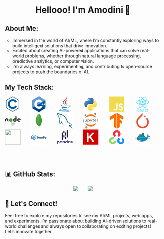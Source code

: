 <h1 align="center">Hellooo! I'm Amodini 👋</h1>

<h2> About Me:</h2>
<ul type="circle">
  <li>Immersed in the world of AI/ML, where I’m constantly exploring ways to build intelligent solutions that drive innovation. </li>
  <li>Excited about creating AI-powered applications that can solve real-world problems, whether through natural language processing, predictive analytics, or computer vision. </li>
  <li>I'm always learning, experimenting, and contributing to open-source projects to push the boundaries of AI. </li>
</ul>

<h2> My Tech Stack:</h2>

<img height="50px" width="50px" src="https://raw.githubusercontent.com/devicons/devicon/master/icons/c/c-line.svg" style="margin-right: 30px; display: inline;" />
<img height="50px" width="50px" src="https://raw.githubusercontent.com/devicons/devicon/master/icons/cplusplus/cplusplus-original.svg" style="margin-right: 30px; display: inline;"/>
<img height="50px" width="50px" src="https://raw.githubusercontent.com/devicons/devicon/master/icons/java/java-original.svg" style="margin-right: 30px; display: inline;"/>
<img height="50px" width="50px" src="https://raw.githubusercontent.com/devicons/devicon/master/icons/python/python-original.svg" style="margin-right: 30px; display: inline;"/>
<img height="50px" width="50px" src="https://raw.githubusercontent.com/devicons/devicon/master/icons/javascript/javascript-plain.svg" style="margin-right: 30px; display: inline;" />
<img height="50px" width="50px" src="https://raw.githubusercontent.com/devicons/devicon/master/icons/react/react-original-wordmark.svg" style="margin-right: 30px; display: inline;" />
<img height="50px" width="50px" src="https://raw.githubusercontent.com/devicons/devicon/master/icons/nodejs/nodejs-original-wordmark.svg" style="margin-right: 30px; display: inline;" />
<img height="50px" width="50px" src="https://raw.githubusercontent.com/devicons/devicon/master/icons/mongodb/mongodb-original.svg" style="margin-right: 30px; display: inline;" />

<!-- Databases & Tools -->
<img height="50px" width="50px" src="https://raw.githubusercontent.com/devicons/devicon/master/icons/mysql/mysql-original.svg" style="margin-right: 30px; display: inline;"/>
<img height="50px" width="50px" src="https://raw.githubusercontent.com/devicons/devicon/master/icons/jupyter/jupyter-original-wordmark.svg" style="margin-right: 30px; display: inline;"/>

<!-- AI/ML & Data Science -->
<img height="50px" width="50px" src="https://raw.githubusercontent.com/devicons/devicon/master/icons/tensorflow/tensorflow-original.svg" style="margin-right: 30px; display: inline;" />
<img height="50px" width="50px" src="https://raw.githubusercontent.com/devicons/devicon/master/icons/pytorch/pytorch-original.svg" style="margin-right: 30px; display: inline;" />
<img height="50px" width="50px" src="https://upload.wikimedia.org/wikipedia/commons/0/05/Scikit_learn_logo_small.svg" style="margin-right: 30px; display: inline;" />
<img height="50px" width="50px" src="https://raw.githubusercontent.com/devicons/devicon/master/icons/numpy/numpy-original-wordmark.svg" style="margin-right: 30px; display: inline;" />
<img height="50px" width="50px" src="https://raw.githubusercontent.com/devicons/devicon/master/icons/pandas/pandas-original-wordmark.svg" style="margin-right: 30px; display: inline;"/>
<img height="50px" width="50px" src="https://raw.githubusercontent.com/devicons/devicon/master/icons/keras/keras-original.svg" style="margin-right: 30px; display: inline;" />
<img height="50px" width="50px" src="https://raw.githubusercontent.com/devicons/devicon/master/icons/opencv/opencv-original.svg" style="margin-right: 30px; display: inline;" />

<!-- MLOps Tools -->
<img height="50px" width="50px" src="https://raw.githubusercontent.com/devicons/devicon/master/icons/docker/docker-original.svg" style="margin-right: 30px; display: inline;" />

<br><br>

<h2>📊 GitHub Stats:</h2>
<div style="display: flex; justify-content: center; gap: 2rem;">
  <img src="https://github-readme-stats.vercel.app/api?username=amodinii&theme=dark&show_icons=true&count_private=true" />
  <img src="https://github-readme-stats.vercel.app/api/top-langs/?username=amodinii&theme=dark&layout=compact">
</div>

<h2>🔗 Let's Connect!</h2>
<p>Feel free to explore my repositories to see my AI/ML projects, web apps, and experiments. I’m passionate about building AI-driven solutions to real-world challenges and always open to collaborating on exciting projects! Let’s innovate together. </p>
